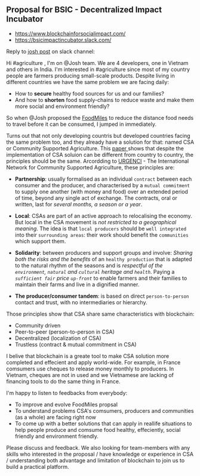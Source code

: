 ## Proposal for BSIC - Decentralized Impact Incubator
* https://www.blockchainforsocialimpact.com/
* https://bsicimpactincubator.slack.com/

Reply to [josh post](https://bsicimpactincubator.slack.com/archives/C9T4UB9BP/p1522668345000123) on slack channel:

Hi #agriculture , I'm on @Josh team. We are 4 developers, one in Vietnam and others in India. I'm interested in #agriculture  since most of my country people are farmers producing small-scale products.
Despite living in different countries we have the same problem we are facing daily:
* How to **secure** healthy food sources for us and our families?
* And how to **shorten** food supply-chains to reduce waste and make them more social and environment friendly?

So when @Josh proposed the [FoodMiles](https://joshpitzalis.svbtle.com/foodmiles) to reduce the distance food needs to travel before it can be consumed, I jumped in immediately.

Turns out that not only developing countris but developed countries facing the same problem too, and they already have a solution for that: named CSA or Community Supported Agriculture. This [paper ](http://urgenci.net/wp-content/uploads/2015/02/PAROT_CASS_ARTICLE_2015.pdf) shows that despite the implementation of CSA soluion can be different from country to country, the principles should be the same.
 Arcordding to [URGENCI](http://urgenci.net/) - The International Network for Community Supported Agriculture, these principles are:

* __Partnership__: usually formalised as an individual `contract` between each consumer and the producer, and characterised by a `mutual commitment` to supply one another (with money and food) over an extended period of time, beyond any single act of exchange. The contracts, oral or written, last for _several months, a season or a year_.

* __Local__: CSAs are part of an active approach to relocalising the economy. But local in the CSA movement is _not restricted to a geographical meaning_. The idea is that `local producers` should be `well integrated` into their `surrounding areas`: their work should benefit the `communities` which support them.

* __Solidarity__: between producers and support groups and involve: _Sharing both the risks and the benefits_ of an `healthy production` that is adapted to the natural rhythm of the seasons and is _respectful of the `environment`, `natural` and `cultural` heritage and `health`_. Paying a _`sufficient fair` price `up-front`_ to enable farmers and their families to maintain their farms and live in a dignified manner.

* __The producer/consumer tandem__: is based on direct `person-to-person` contact and trust, with no intermediaries or hierarchy.

Those principles show that CSA share same characteristics with blockchain:
* Community driven
* Peer-to-peer (person-to-person in CSA)
* Decentralized (localization of CSA)
* Trustless (contract & mutual commitment in CSA)

I belive that blockchain is a greate tool to make CSA solution more completed and effecient and apply world-wide. For example, in France comsumers use cheques to release money monthly to producers. In Vietnam, cheques are not in used and we Vietnamese are lacking of financing tools to do the same thing in France.

I'm happy to listen to feedbacks from everybody:
* To improve and evolve FoodMiles propsal
* To understand problems CSA's comsumers, producers and communities (as a whole) are facing right now
* To come up with a better solutions that can apply in reallife situations to help people produce and comsume food healthy, effeciently, social friendly and environment friendly.

Please discuss and feedback. We also looking for team-members with any skills who interested in the proposal / have knowledge or experience in CSA / understanding both advantage and limitation of blockchain to join us to build a practical platform.
